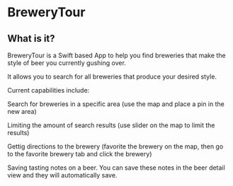 # BreweryTour

What is it?
  -----------

BreweryTour is a Swift based App to help you find breweries that make the style of beer you currently gushing over.

It allows you to search for all breweries that produce your desired style.

Current capabilities include:

Search for breweries in a specific area (use the map and place a pin in the new area)

Limiting the amount of search results (use slider on the map to limit the results)

Gettig directions to the brewery (favorite the brewery on the map, then go to the favorite brewery tab and click the brewery)

Saving tasting notes on a beer. You can save these notes in the beer detail view and they will automatically save.
